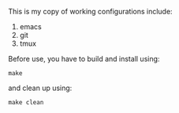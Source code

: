 This is my copy of working configurations include:

1. emacs
2. git
3. tmux

Before use, you have to build and install using:

	make

and clean up using:

	make clean

